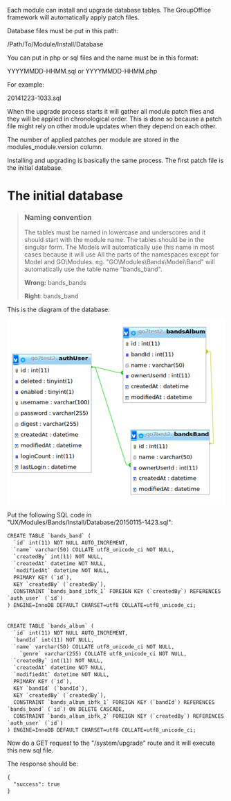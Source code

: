 Each module can install and upgrade database tables. The GroupOffice framework 
will automatically apply patch files.

Database files must be put in this path:

/Path/To/Module/Install/Database

You can put in php or sql files and the name must be in this format:

YYYYMMDD-HHMM.sql or YYYYMMDD-HHMM.php

For example:

20141223-1033.sql

When the upgrade process starts it will gather all module patch files and they 
will be applied in chronological order. This is done so because a patch file might
rely on other module updates when they depend on each other.

The number of applied patches per module are stored in the modules_module.version
column.

Installing and upgrading is basically the same process. The first patch file is
the initial database.


# The initial database


> ### Naming convention
> The tables must be named in lowercase and underscores and it should start with 
> the module name. The tables should be in the singular form.
> The Models will automatically use this name in most cases because it will use
> All the parts of the namespaces except for Model and GO\Modules.
> eg. "GO\Modules\Bands\Model\Band" will automatically use the table name "bands_band".
>
> **Wrong:** bands_bands
>
> **Right**: bands_band

This is the diagram of the database:

![Database diagram](/img/bands-db.png "Database diagram")

Put the following SQL code in "UX/Modules/Bands/Install/Database/20150115-1423.sql":

````````````````````````````````````````````````````````````````````````````````
CREATE TABLE `bands_band` (
  `id` int(11) NOT NULL AUTO_INCREMENT,
  `name` varchar(50) COLLATE utf8_unicode_ci NOT NULL,
  `createdBy` int(11) NOT NULL,
  `createdAt` datetime NOT NULL,
  `modifiedAt` datetime NOT NULL,
  PRIMARY KEY (`id`),
  KEY `createdBy` (`createdBy`),
  CONSTRAINT `bands_band_ibfk_1` FOREIGN KEY (`createdBy`) REFERENCES `auth_user` (`id`)
) ENGINE=InnoDB DEFAULT CHARSET=utf8 COLLATE=utf8_unicode_ci;


CREATE TABLE `bands_album` (
  `id` int(11) NOT NULL AUTO_INCREMENT,
  `bandId` int(11) NOT NULL,
  `name` varchar(50) COLLATE utf8_unicode_ci NOT NULL,
	`genre` varchar(255) COLLATE utf8_unicode_ci NOT NULL,
  `createdBy` int(11) NOT NULL,
  `createdAt` datetime NOT NULL,
  `modifiedAt` datetime NOT NULL,
  PRIMARY KEY (`id`),
  KEY `bandId` (`bandId`),
  KEY `createdBy` (`createdBy`),
  CONSTRAINT `bands_album_ibfk_1` FOREIGN KEY (`bandId`) REFERENCES `bands_band` (`id`) ON DELETE CASCADE,
  CONSTRAINT `bands_album_ibfk_2` FOREIGN KEY (`createdBy`) REFERENCES `auth_user` (`id`)
) ENGINE=InnoDB DEFAULT CHARSET=utf8 COLLATE=utf8_unicode_ci;
````````````````````````````````````````````````````````````````````````````````


Now do a GET request to the "/system/upgrade" route and it will execute this new sql
file.

The response should be:

``````````````````
{
  "success": true
}
``````````````````